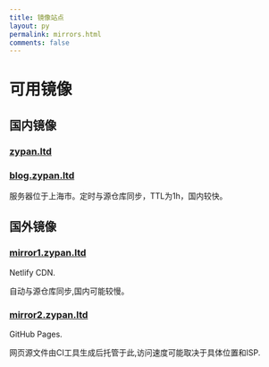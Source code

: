 ```yaml
---
title: 镜像站点
layout: py
permalink: mirrors.html
comments: false
---
```


# 可用镜像

## 国内镜像

### [zypan.ltd](https://zypan.ltd)

### [blog.zypan.ltd](https://blog.zypan.ltd)

服务器位于上海市。定时与源仓库同步，TTL为1h，国内较快。

## 国外镜像

### [mirror1.zypan.ltd](https://mirror1.zypan.ltd)

Netlify CDN.

自动与源仓库同步,国内可能较慢。

### [mirror2.zypan.ltd](https://mirror2.zypan.ltd)

GitHub Pages.

网页源文件由CI工具生成后托管于此,访问速度可能取决于具体位置和ISP.